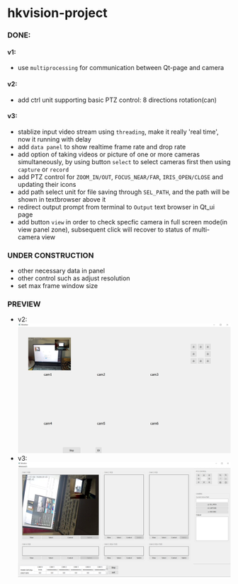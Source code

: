 # hkvision-project
### DONE:
#### v1: 
+ use `multiprocessing` for communication between Qt-page and camera

#### v2: 
+ add ctrl unit supporting basic PTZ control: 8 directions rotation(can)


#### v3: 
+ stablize input video stream using `threading`, make it really 'real time', now it running with delay
+ add `data panel` to show realtime frame rate and drop rate
+ add option of taking videos or picture of one or more cameras simultaneously, by using button `select` to select cameras first then using `capture` or `record`
+ add PTZ control for `ZOOM_IN/OUT`, `FOCUS_NEAR/FAR`, `IRIS_OPEN/CLOSE` and updating their icons
+ add path select unit for file saving through `SEL_PATH`, and the path will be shown in textbrowser above it
+ redirect output prompt from terminal to `Output` text browser in Qt_ui page
+ add button `view` in order to check specfic camera in full screen mode(in view panel zone), subsequent click will recover to status of multi-camera view

### UNDER CONSTRUCTION
+ other necessary data in panel
+ other control such as adjust resolution
+ set max frame window size

### PREVIEW 
+ v2: ![local](doc/figs/layout/v2.png) 
+ v3: ![local](doc/figs/layout/v3.png) 
